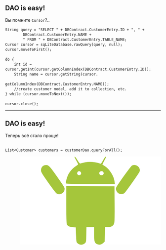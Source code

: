 ## DAO is easy!

Вы помните `Cursor`?..

```
String query = "SELECT " + DBContract.CustomerEntry.ID + ", " +
        DBContract.CustomerEntry.NAME +
        " FROM " + DBContract.CustomerEntry.TABLE_NAME;
Cursor cursor = sqLiteDatabase.rawQuery(query, null);
cursor.moveToFirst();

do {
    int id = cursor.getInt(cursor.getColumnIndex(DBContract.CustomerEntry.ID));
    String name = cursor.getString(cursor.
                                getColumnIndex(DBContract.CustomerEntry.NAME));
    //create customer model, add it to collection, etc.
} while (cursor.moveToNext());

cursor.close();
```

<!-- .element: class="fragment" data-fragment-index="1" -->

------

## DAO is easy!

Теперь всё стало проще!

<pre><code class = "java large" data-trim data-noescape>
List&lt;Customer> customers = customerDao.queryForAll();
</code></pre>

<img style="float: right" src="lecture/storage/img/happy_droid.png">
<!-- .element: class="fragment" data-fragment-index="1" -->